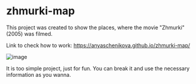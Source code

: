 # zhmurki-map
This project was created to show the places, where the movie "Zhmurki" (2005) was filmed.

Link to check how to work: https://anyaschenikova.github.io/zhmurki-map/

![image](https://user-images.githubusercontent.com/58432297/171065019-2deaa3af-31f0-42fb-b265-fb574f763027.png)

It is too simple project, just for fun. You can break it and use the necessary information as you wanna.


